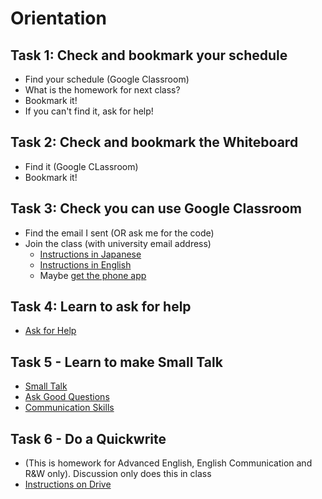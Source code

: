 # Orientation

## Task 1: Check and bookmark your schedule 
* Find your schedule (Google Classroom)
* What is the homework for next class? 
* Bookmark it!
* If you can't find it, ask for help! 

## Task 2: Check and bookmark the Whiteboard
* Find it (Google CLassroom)
* Bookmark it!

## Task 3: Check you can use Google Classroom
* Find the email I sent (OR ask me for the code)
* Join the class (with university email address)
   * [Instructions in Japanese](https://support.google.com/edu/classroom/answer/6020297?co=GENIE.Platform=iOS&hl=ja#zippy=%2C%E3%82%AF%E3%83%A9%E3%82%B9%E3%81%AE%E3%83%AA%E3%83%B3%E3%82%AF%E3%82%92%E4%BD%BF%E7%94%A8%E3%81%97%E3%81%A6%E5%8F%82%E5%8A%A0%E3%81%99%E3%82%8B%2C%E3%82%AF%E3%83%A9%E3%82%B9%E3%82%B3%E3%83%BC%E3%83%89%E3%82%92%E4%BD%BF%E7%94%A8%E3%81%97%E3%81%A6%E3%82%AF%E3%83%A9%E3%82%B9%E3%81%AB%E5%8F%82%E5%8A%A0%E3%81%99%E3%82%8B%2C%E6%8B%9B%E5%BE%85%E3%83%A1%E3%83%BC%E3%83%AB%E3%82%92%E4%BD%BF%E7%94%A8%E3%81%97%E3%81%A6%E5%8F%82%E5%8A%A0%E3%81%99%E3%82%8B%2C%E3%82%AF%E3%83%A9%E3%82%B9%E3%82%B3%E3%83%BC%E3%83%89%E3%82%92%E5%BF%98%E3%82%8C%E3%81%9F%E3%81%BE%E3%81%9F%E3%81%AF%E7%B4%9B%E5%A4%B1%E3%81%97%E3%81%9F%2C%E3%82%AF%E3%83%A9%E3%82%B9%E3%82%B3%E3%83%BC%E3%83%89%E3%82%92%E4%BD%BF%E7%94%A8%E3%81%A7%E3%81%8D%E3%81%AA%E3%81%84)
   * [Instructions in English](https://support.google.com/edu/classroom/answer/6020297?co=GENIE.Platform%253DiOS&hl=en#zippy=%2Cjoin-with-a-class-link%2Cjoin-with-a-class-code%2Cjoin-with-an-email-invite%2Ci-forgot-or-lost-the-class-code%2Cmy-class-code-doesnt-work)
   * Maybe [get the phone app](https://support.google.com/edu/classroom/answer/6118412?hl=ja)

## Task 4: Learn to ask for help
* [Ask for Help](Orientation-AskForHelp.md)

## Task 5 - Learn to make Small Talk
* [Small Talk](Orientation-SmallTalk)
* [Ask Good Questions](Orientation-AskGoodQuestions)
* [Communication Skills](Orientation-CommunicationSkills)

## Task 6 - Do a Quickwrite
* (This is homework for Advanced English, English Communication and R&W only). Discussion only does this in class
* [Instructions on Drive](https://docs.google.com/document/d/1ZILTkcv8nOrYRm11js5-KLiJZD0D0kmDnM8LiCH-MY4/edit?usp=sharing)
